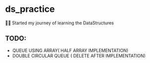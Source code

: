 # ds_practice
🙌😎
Started my journey of learning the DataStructures
## TODO:
  - QUEUE USING ARRAY( HALF ARRAY IMPLEMENTATION)
  - DOUBLE CIRCULAR QUEUE ( DELETE AFTER IMPLEMENTATION)
